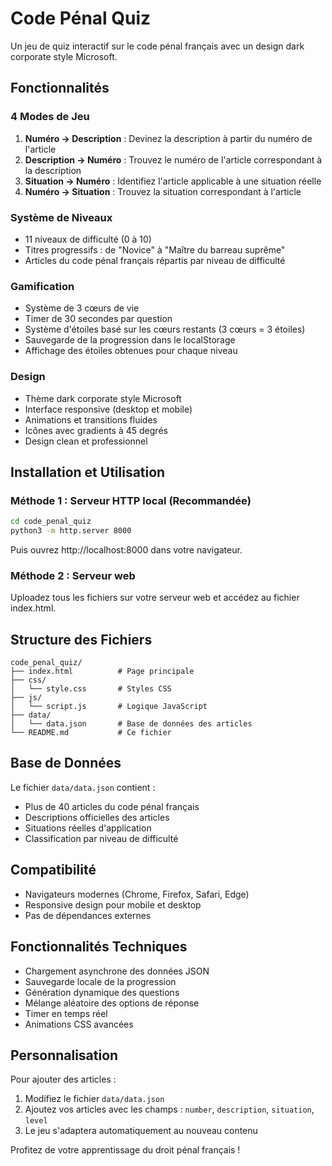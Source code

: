 # Code Pénal Quiz

Un jeu de quiz interactif sur le code pénal français avec un design dark corporate style Microsoft.

## Fonctionnalités

### 4 Modes de Jeu
1. **Numéro → Description** : Devinez la description à partir du numéro de l'article
2. **Description → Numéro** : Trouvez le numéro de l'article correspondant à la description
3. **Situation → Numéro** : Identifiez l'article applicable à une situation réelle
4. **Numéro → Situation** : Trouvez la situation correspondant à l'article

### Système de Niveaux
- 11 niveaux de difficulté (0 à 10)
- Titres progressifs : de "Novice" à "Maître du barreau suprême"
- Articles du code pénal français répartis par niveau de difficulté

### Gamification
- Système de 3 cœurs de vie
- Timer de 30 secondes par question
- Système d'étoiles basé sur les cœurs restants (3 cœurs = 3 étoiles)
- Sauvegarde de la progression dans le localStorage
- Affichage des étoiles obtenues pour chaque niveau

### Design
- Thème dark corporate style Microsoft
- Interface responsive (desktop et mobile)
- Animations et transitions fluides
- Icônes avec gradients à 45 degrés
- Design clean et professionnel

## Installation et Utilisation

### Méthode 1 : Serveur HTTP local (Recommandée)
```bash
cd code_penal_quiz
python3 -m http.server 8000
```
Puis ouvrez http://localhost:8000 dans votre navigateur.

### Méthode 2 : Serveur web
Uploadez tous les fichiers sur votre serveur web et accédez au fichier index.html.

## Structure des Fichiers

```
code_penal_quiz/
├── index.html          # Page principale
├── css/
│   └── style.css       # Styles CSS
├── js/
│   └── script.js       # Logique JavaScript
├── data/
│   └── data.json       # Base de données des articles
└── README.md           # Ce fichier
```

## Base de Données

Le fichier `data/data.json` contient :
- Plus de 40 articles du code pénal français
- Descriptions officielles des articles
- Situations réelles d'application
- Classification par niveau de difficulté

## Compatibilité

- Navigateurs modernes (Chrome, Firefox, Safari, Edge)
- Responsive design pour mobile et desktop
- Pas de dépendances externes

## Fonctionnalités Techniques

- Chargement asynchrone des données JSON
- Sauvegarde locale de la progression
- Génération dynamique des questions
- Mélange aléatoire des options de réponse
- Timer en temps réel
- Animations CSS avancées

## Personnalisation

Pour ajouter des articles :
1. Modifiez le fichier `data/data.json`
2. Ajoutez vos articles avec les champs : `number`, `description`, `situation`, `level`
3. Le jeu s'adaptera automatiquement au nouveau contenu

Profitez de votre apprentissage du droit pénal français !

